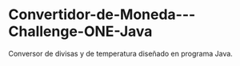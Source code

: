 # Convertidor-de-Moneda---Challenge-ONE-Java
Conversor de divisas y de temperatura diseñado en programa Java.
